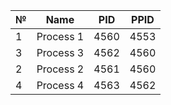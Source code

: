 |№	|Name	|PID	|PPID	|
| --- | --- | --- | --- |
|1	|Process 1	|4560	|4553	|
|3	|Process 3	|4562	|4560	|
|2	|Process 2	|4561	|4560	|
|4	|Process 4	|4563	|4562	|
